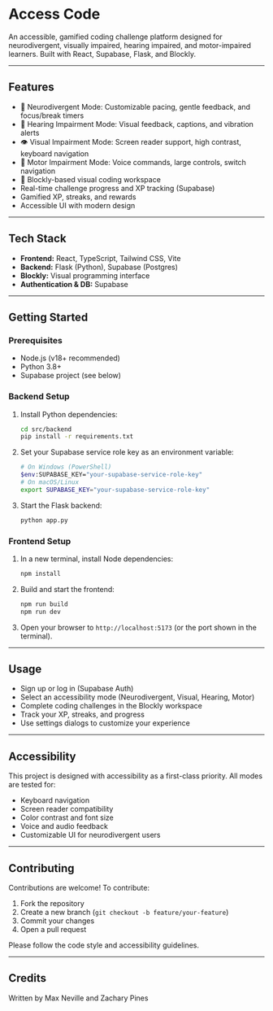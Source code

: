 
# Access Code

An accessible, gamified coding challenge platform designed for neurodivergent, visually impaired, hearing impaired, and motor-impaired learners. Built with React, Supabase, Flask, and Blockly.

---

## Features

- 🧠 Neurodivergent Mode: Customizable pacing, gentle feedback, and focus/break timers
- 🦻 Hearing Impairment Mode: Visual feedback, captions, and vibration alerts
- 👁️ Visual Impairment Mode: Screen reader support, high contrast, keyboard navigation
- 🦾 Motor Impairment Mode: Voice commands, large controls, switch navigation
- 🧩 Blockly-based visual coding workspace
- Real-time challenge progress and XP tracking (Supabase)
- Gamified XP, streaks, and rewards
- Accessible UI with modern design

---

## Tech Stack

- **Frontend:** React, TypeScript, Tailwind CSS, Vite
- **Backend:** Flask (Python), Supabase (Postgres)
- **Blockly:** Visual programming interface
- **Authentication & DB:** Supabase

---

## Getting Started

### Prerequisites

- Node.js (v18+ recommended)
- Python 3.8+
- Supabase project (see below)

### Backend Setup

1. Install Python dependencies:
   ```sh
   cd src/backend
   pip install -r requirements.txt
   ```
2. Set your Supabase service role key as an environment variable:
   ```sh
   # On Windows (PowerShell)
   $env:SUPABASE_KEY="your-supabase-service-role-key"
   # On macOS/Linux
   export SUPABASE_KEY="your-supabase-service-role-key"
   ```
3. Start the Flask backend:
   ```sh
   python app.py
   ```

### Frontend Setup

1. In a new terminal, install Node dependencies:
   ```sh
   npm install
   ```
2. Build and start the frontend:
   ```sh
   npm run build
   npm run dev
   ```
3. Open your browser to `http://localhost:5173` (or the port shown in the terminal).

---

## Usage

- Sign up or log in (Supabase Auth)
- Select an accessibility mode (Neurodivergent, Visual, Hearing, Motor)
- Complete coding challenges in the Blockly workspace
- Track your XP, streaks, and progress
- Use settings dialogs to customize your experience

---

## Accessibility

This project is designed with accessibility as a first-class priority. All modes are tested for:

- Keyboard navigation
- Screen reader compatibility
- Color contrast and font size
- Voice and audio feedback
- Customizable UI for neurodivergent users

---

## Contributing

Contributions are welcome! To contribute:

1. Fork the repository
2. Create a new branch (`git checkout -b feature/your-feature`)
3. Commit your changes
4. Open a pull request

Please follow the code style and accessibility guidelines.

---

## Credits

Written by Max Neville and Zachary Pines